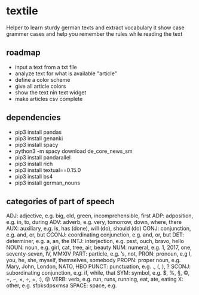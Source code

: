 # textile
Helper to learn sturdy german texts and extract vocabulary
it show case grammer cases and help you remember the rules
while reading the text

## roadmap
- input a text from a txt file
- analyze text for what is available "article"
- define a color scheme
- give all article colors
- show the text nin text widget
- make articles csv complete

## dependencies
- pip3 install pandas
- pip3 install genanki
- pip3 install spacy
- python3 -m spacy download de_core_news_sm
- pip3 install pandarallel
- pip3 install rich
- pip3 install textual==0.15.0
- pip3 install bs4
- pip3 install german_nouns

## categories of part of speech
ADJ: adjective, e.g. big, old, green, incomprehensible, first
ADP: adposition, e.g. in, to, during
ADV: adverb, e.g. very, tomorrow, down, where, there
AUX: auxiliary, e.g. is, has (done), will (do), should (do)
CONJ: conjunction, e.g. and, or, but
CCONJ: coordinating conjunction, e.g. and, or, but
DET: determiner, e.g. a, an, the
INTJ: interjection, e.g. psst, ouch, bravo, hello
NOUN: noun, e.g. girl, cat, tree, air, beauty
NUM: numeral, e.g. 1, 2017, one, seventy-seven, IV, MMXIV
PART: particle, e.g. ’s, not,
PRON: pronoun, e.g I, you, he, she, myself, themselves, somebody
PROPN: proper noun, e.g. Mary, John, London, NATO, HBO
PUNCT: punctuation, e.g. ., (, ), ?
SCONJ: subordinating conjunction, e.g. if, while, that
SYM: symbol, e.g. $, %, §, ©, +, −, ×, ÷, =, :), 😝
VERB: verb, e.g. run, runs, running, eat, ate, eating
X: other, e.g. sfpksdpsxmsa
SPACE: space, e.g.
